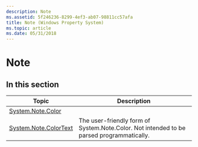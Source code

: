 ```yaml
---
description: Note
ms.assetid: 5f246236-8299-4ef3-ab07-98811cc57afa
title: Note (Windows Property System)
ms.topic: article
ms.date: 05/31/2018
---
```


# Note

## In this section



| Topic                                                                      | Description                                                                                         |
|----------------------------------------------------------------------------|-----------------------------------------------------------------------------------------------------|
| [System.Note.Color](./props-system-note-color.md)<br/>         |                                                                                                     |
| [System.Note.ColorText](./props-system-note-colortext.md)<br/> | The user-friendly form of System.Note.Color. Not intended to be parsed programmatically.<br/> |



 

 

 

